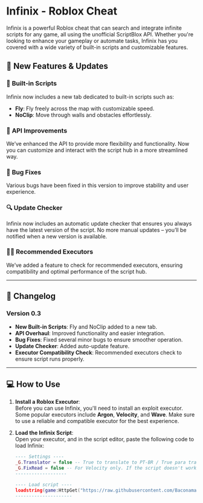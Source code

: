 # Infinix - Roblox Cheat

Infinix is a powerful Roblox cheat that can search and integrate infinite scripts for any game, all using the unofficial ScriptBlox API. Whether you're looking to enhance your gameplay or automate tasks, Infinix has you covered with a wide variety of built-in scripts and customizable features.

## 🚀 New Features & Updates

### 📂 **Built-in Scripts**  
Infinix now includes a new tab dedicated to built-in scripts such as:
- **Fly**: Fly freely across the map with customizable speed.
- **NoClip**: Move through walls and obstacles effortlessly.

### 🔧 **API Improvements**  
We’ve enhanced the API to provide more flexibility and functionality. Now you can customize and interact with the script hub in a more streamlined way.

### 🐛 **Bug Fixes**  
Various bugs have been fixed in this version to improve stability and user experience.

### 🔍 **Update Checker**  
Infinix now includes an automatic update checker that ensures you always have the latest version of the script. No more manual updates – you’ll be notified when a new version is available.

### 🧑‍💻 **Recommended Executors**  
We’ve added a feature to check for recommended executors, ensuring compatibility and optimal performance of the script hub.

---

## 📜 Changelog

### Version 0.3
- **New Built-in Scripts**: Fly and NoClip added to a new tab.
- **API Overhaul**: Improved functionality and easier integration.
- **Bug Fixes**: Fixed several minor bugs to ensure smoother operation.
- **Update Checker**: Added auto-update feature.
- **Executor Compatibility Check**: Recommended executors check to ensure script runs properly.

---

## 💻 How to Use

1. **Install a Roblox Executor**:  
   Before you can use Infinix, you'll need to install an exploit executor. Some popular executors include **Argon**, **Velocity**, and **Wave**. Make sure to use a reliable and compatible executor for the best experience.

2. **Load the Infinix Script**:  
   Open your executor, and in the script editor, paste the following code to load Infinix:

   ```lua
   ---- Settings ----
   _G.Translator = false -- True to translate to PT-BR / True para traduzir para PT-BR
   _G.FixRead = false -- For Velocity only. If the script doesn't work, set true and run it again / Apenas para Velocity. Caso o script não funcione, coloque para true e execute novamente.
   -------------------

   ---- Load script ----
   loadstring(game:HttpGet("https://raw.githubusercontent.com/Baconamassado/Infinix/refs/heads/main/Infinix-Script-Hub"))()
   ---------------------
